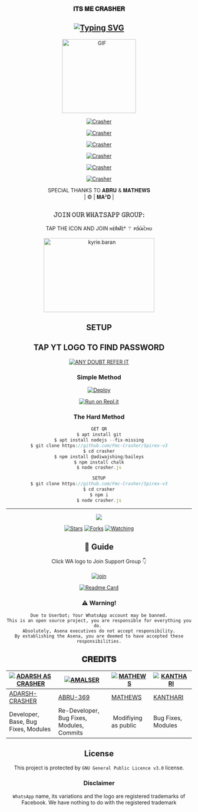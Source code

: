 <h3 align="center">𝐈𝐓𝐒 𝐌𝐄 𝐂𝐑𝐀𝐒𝐇𝐄𝐑</h3>

<div align="center">

## [![Typing SVG](https://readme-typing-svg.herokuapp.com?font=Rockstar-ExtraBold&color=FF0000&lines=ㅤ𝘼𝙇𝙇+𝙏𝙃𝙄𝙉𝙂𝙎+𝘼𝙍𝙀+𝙎𝙃𝙊𝙒+𝘾𝘼𝙎𝙀𝘿+🧬;𝙎𝙀𝙀𝙆+𝘼𝙉𝘿+𝙔𝙊𝙐+𝙎𝙃𝘼𝙇𝙇+𝙁𝙄𝙉𝘿+🥂;𝙀𝙑𝙀𝙍𝙔𝙏𝙃𝙄𝙉𝙂+/+𝙉𝙊𝙏𝙃𝙄𝙉𝙂+⚙️🧬;𝙄𝙏𝙎+𝙅𝙐𝙎𝙏+𝘼+𝙈𝘼𝙏𝙏𝙀𝙍+𝙊𝙁+𝙏𝙄𝙈𝙀)](https://git.io/typing-svg)

 </a>
</p>
<div align="center">
  <p align="center">
<img src="https://i.imgur.com/OBG1gg5.jpeg?cid=790b7611a48d56eec88e20cfedb2c8be6e08c0fde3f8fe72&rid=giphy.gif&ct=g.gif" alt="GIF" width="200" height="200"/>
</p>
  <p align="center">
<a href="https://www.instagram.com/white_hat_crasher?r=nametag"><img title="Crasher" src="https://img.shields.io/badge/INSTAGRAM-cyberchekuthan/Adarsh_v3?color=black&style=for-the-badge&logo=instagram"></a>
</p>
  <p align="center">
<a href="http://wa.me/+919495944164"><img title="Crasher" src="https://img.shields.io/badge/whatsapp-cyberchekuthan/Adarsh_v3?color=black&style=for-the-badge&logo=whatsapp"></a>
</p>
  <p align="center">
<a href="https://www.facebook.com/adarshthevannoor.thevannoor"><img title="Crasher" src="https://img.shields.io/badge/Facebook-cyberchekuthan/Adarsh_v3?color=black&style=for-the-badge&logo=facebook"></a>
</p>
  <p align="center">
<a href="https://t.me/FmcAdarsh"><img title="Crasher" src="https://img.shields.io/badge/telegram-cyberchekuthan/Adarsh_v3?color=black&style=for-the-badge&logo=telegram"></a>
</p>
  <p align="center">
<a href="https://youtube.com/c/Ghjah"><img title="Crasher" src="https://img.shields.io/badge/Youtube-cyberchekuthan/Adarsh_v3?color=black&style=for-the-badge&logo=youtube"></a>
</p>
  <p align="center">
<a href="https://twitter.com/Itsemecrasher"><img title="Crasher" src="https://img.shields.io/badge/twitter-cyberchekuthan/Adarsh_v3?color=black&style=for-the-badge&logo=twitter"></a>
</p>
</div>
<p align="center">
SPECIAL THANKS TO 𝐀𝐁𝐑𝐔 & 𝐌𝐀𝐓𝐇𝐄𝐖𝐒
    <br>
       | © |
        𝐌𝐀²𝐃 |
    <br> 
</p>

##
  <h3 align="center"> 𝙹𝙾𝙸𝙽 𝙾𝚄𝚁 𝚆𝙷𝙰𝚃𝚂𝙰𝙿𝙿 𝙶𝚁𝙾𝚄𝙿:</h3>
<p align="center">
TAP THE ICON AND JOIN ʜᴇͧʀᷤᴍͤɪͬ† ⚚ ᴘɪⷡᴋⷪᴀⷮᴄᷤʜᴜ
    <br>
<br>
  <a href="https://chat.whatsapp.com/KVPJ8cQw4lR9zTTFPM8mbH" target="blank"><img align="center" src="https://i.imgur.com/jkvYZxr.jpeg" alt="kyrie.baran" height="200" width="300" /></a>
</p>



## SETUP
<div align="center"> 


## TAP YT LOGO TO FIND PASSWORD

 [![ANY DOUBT REFER IT](https://www.linkpicture.com/q/YouTube-Logo-700x394.png)](https://youtu.be/EyfVigi2GUw)


  ### Simple Method
  
[![Deploy](https://www.herokucdn.com/deploy/button.svg)](https://heroku.com/deploy?template=https://github.com/Fmc-Crasher/Spirex-v3)
  
[![Run on Repl.it](https://repl.it/badge/github/quiec/whatsAlfa)](https://replit.com/@phaticusthiccy/WhatsAsena-QR)
  
### The Hard Method
```js
GET QR
$ apt install git
$ apt install nodejs --fix-missing
$ git clone https://github.com/Fmc-Crasher/Spirex-v3
$ cd crasher
$ npm install @adiwajshing/baileys
$ npm install chalk
$ node crasher.js
```
      
```js
SETUP
$ git clone https://github.com/Fmc-Crasher/Spirex-v3
$ cd crasher
$ npm i
$ node crasher.js
```

----

  <p align="center">
  <a href="httsp://github.com/farhan-dqz/JulieMwol">
    
<a href="https://github.com/farhan-dqz/followers">
<img src="https://img.shields.io/github/repo-size/farhan-dqz/Julie-Mwol?color=green&label=Repo%20total%20size&style=plastic">
<p align="center">
<a href="https://github.com/farhan-dqz/followers"
<img title="Followers" src="https://img.shields.io/github/followers/farhan-dqz?color=blue&style=flat-square"></a>
<a href="https://github.com/farhan-dqz/JulieMwol/stargazers/"><img title="Stars" src="https://img.shields.io/github/stars/farhan-dqz/JulieMwol?color=blue&style=flat-square"></a>
<a href="https://github.com/farhan-dqz/JulieMwol/network/members"><img title="Forks" src="https://img.shields.io/github/forks/farhan-dqz/JulieMwol?color=blue&style=flat-square"></a>
<a href="https://github.com/farhan-dqz/JulieMwol/watchers"><img title="Watching" src="https://img.shields.io/github/watchers/farhan-dqz/JulieMwol?label=Watchers&color=blue&style=flat-square"></a>
</p>

## 📢 Guide
Click WA logo to Join Support Group 👇
    <br>
<br>
  [![join](https://github.com/Alien-alfa/PublicBot/blob/main/wlogo.svg.png)](https://chat.whatsapp.com/KVPJ8cQw4lR9zTTFPM8mbH)
  <div align="center">
       
  [![Readme Card](https://github-readme-stats.vercel.app/api/pin/?username=farhan-dqz&repo=Julie-Mwol&theme=nightowl)](https://github.com/farhan-dqz/Julie-Mwol)
  </div>
    
### ⚠️ Warning! 
```
Due to Userbot; Your WhatsApp account may be banned.
This is an open source project, you are responsible for everything you do. 
Absolutely, Asena executives do not accept responsibility.
By establishing the Asena, you are deemed to have accepted these responsibilities.
```

## 𝐂𝐑𝐄𝐃𝐈𝐓𝐒
  <div align="center">
    
  [![ADARSH AS CRASHER](https://i.imgur.com/ihizNpz.jpeg?size=100)](https://i.imgur.com/O5mRu2I.jpeg?size=100) | [![AMALSER](https://i.imgur.com/O5mRu2I.jpeg?size=100)](https://github.com/cyberchekuthan) |  [![MATHEWS](https://i.imgur.com/qVHSihd.jpeg?size=100)](https://github.com/AI-VIKI) | [![KANTHARI](https://i.imgur.com/lgxkvK7.jpeg?size=100)](https://i.imgur.com/lgxkvK7.jpeg) 
----|----|----|----
[ADARSH-CRASHER](https://chat.whatsapp.com/KVPJ8cQw4lR9zTTFPM8mbH) | [ABRU-369](https://i.imgur.com/LIdGqR9.png) | [MATHEWS](https://github.com/AI-VIKI) | [KANTHARI](https://i.imgur.com/lgxkvK7.jpeg) 
Developer, Base, Bug Fixes, Modules| Re-Developer, Bug Fixes, Modules, Commits |  Modifiying  as   public | Bug Fixes, Modules 
  </div>
    


## License
This project is protected by `GNU General Public Licence v3.0` license.

### Disclaimer
`WhatsApp` name, its variations and the logo are registered trademarks of Facebook. We have nothing to do with the registered trademark
